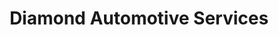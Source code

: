 ---
title: "Diamond Automotive Services"
url: /pikesville/diamond-automotive-services/
shop: car repair
---